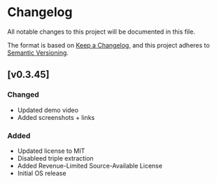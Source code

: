 # Changelog

All notable changes to this project will be documented in this file.

The format is based on [Keep a Changelog](https://keepachangelog.com/en/1.1.0/),
and this project adheres to [Semantic Versioning](https://semver.org/spec/v2.0.0.html).

## [v0.3.45]

### Changed

- Updated demo video
- Added screenshots + links

### Added

- Updated license to MIT
- Disableed triple extraction
- Added Revenue-Limited Source-Available License
- Initial OS release
